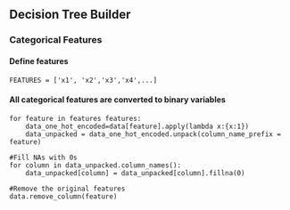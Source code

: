 ## Decision Tree Builder

### Categorical Features

#### Define features

	FEATURES = ['x1', 'x2','x3','x4',...]  

#### All categorical features are converted to binary variables
    for feature in features features:
	    data_one_hot_encoded=data[feature].apply(lambda x:{x:1})
	    data_unpacked = data_one_hot_encoded.unpack(column_name_prefix = feature)
	
	#Fill NAs with 0s
	for column in data_unpacked.column_names():
		data_unpacked[column] = data_unpacked[column].fillna(0)
	
	#Remove the original features
	data.remove_column(feature)
	

    


<!--stackedit_data:
eyJoaXN0b3J5IjpbLTE2MzQzNTk3NzldfQ==
-->